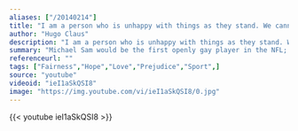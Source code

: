 ```yaml
---
aliases: ["/20140214"]
title: "I am a person who is unhappy with things as they stand. We cannot accept the world as it is. Each day we should wake up foaming at the mouth because of the injustice of things."
author: "Hugo Claus"
description: "I am a person who is unhappy with things as they stand. We cannot accept the world as it is. Each day we should wake up foaming at the mouth because of the injustice of things. - Hugo Claus quotes from GetInspired365.com"
summary: "Michael Sam would be the first openly gay player in the NFL; says he knows there will be problems... and they've already started."
referenceurl: ""
tags: ["Fairness","Hope","Love","Prejudice","Sport",]
source: "youtube"
videoid: "ieI1aSkQSI8"
image: "https://img.youtube.com/vi/ieI1aSkQSI8/0.jpg"
---
```


{{< youtube ieI1aSkQSI8 >}}
